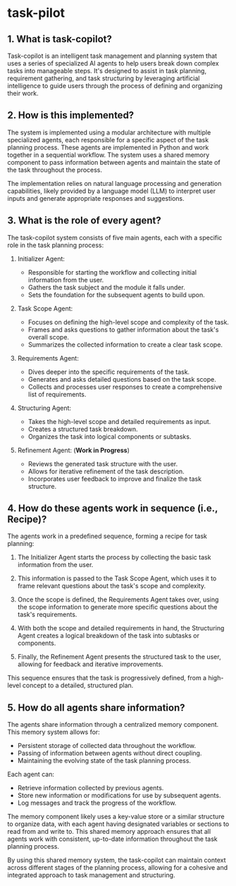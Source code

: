 # task-pilot

## 1. What is task-copilot?

Task-copilot is an intelligent task management and planning system that uses a series of specialized AI agents to help users break down complex tasks into manageable steps. It's designed to assist in task planning, requirement gathering, and task structuring by leveraging artificial intelligence to guide users through the process of defining and organizing their work.

## 2. How is this implemented?

The system is implemented using a modular architecture with multiple specialized agents, each responsible for a specific aspect of the task planning process. These agents are implemented in Python and work together in a sequential workflow. The system uses a shared memory component to pass information between agents and maintain the state of the task throughout the process.

The implementation relies on natural language processing and generation capabilities, likely provided by a language model (LLM) to interpret user inputs and generate appropriate responses and suggestions.

## 3. What is the role of every agent?

The task-copilot system consists of five main agents, each with a specific role in the task planning process:

1. Initializer Agent:
   - Responsible for starting the workflow and collecting initial information from the user.
   - Gathers the task subject and the module it falls under.
   - Sets the foundation for the subsequent agents to build upon.

2. Task Scope Agent:
   - Focuses on defining the high-level scope and complexity of the task.
   - Frames and asks questions to gather information about the task's overall scope.
   - Summarizes the collected information to create a clear task scope.

3. Requirements Agent:
   - Dives deeper into the specific requirements of the task.
   - Generates and asks detailed questions based on the task scope.
   - Collects and processes user responses to create a comprehensive list of requirements.

4. Structuring Agent:
   - Takes the high-level scope and detailed requirements as input.
   - Creates a structured task breakdown.
   - Organizes the task into logical components or subtasks.

5. Refinement Agent: (**Work in Progress**)
   - Reviews the generated task structure with the user.
   - Allows for iterative refinement of the task description.
   - Incorporates user feedback to improve and finalize the task structure.

## 4. How do these agents work in sequence (i.e., Recipe)?

The agents work in a predefined sequence, forming a recipe for task planning:

1. The Initializer Agent starts the process by collecting the basic task information from the user.

2. This information is passed to the Task Scope Agent, which uses it to frame relevant questions about the task's scope and complexity.

3. Once the scope is defined, the Requirements Agent takes over, using the scope information to generate more specific questions about the task's requirements.

4. With both the scope and detailed requirements in hand, the Structuring Agent creates a logical breakdown of the task into subtasks or components.

5. Finally, the Refinement Agent presents the structured task to the user, allowing for feedback and iterative improvements.

This sequence ensures that the task is progressively defined, from a high-level concept to a detailed, structured plan.

## 5. How do all agents share information?

The agents share information through a centralized memory component. This memory system allows for:

- Persistent storage of collected data throughout the workflow.
- Passing of information between agents without direct coupling.
- Maintaining the evolving state of the task planning process.

Each agent can:
- Retrieve information collected by previous agents.
- Store new information or modifications for use by subsequent agents.
- Log messages and track the progress of the workflow.

The memory component likely uses a key-value store or a similar structure to organize data, with each agent having designated variables or sections to read from and write to. This shared memory approach ensures that all agents work with consistent, up-to-date information throughout the task planning process.

By using this shared memory system, the task-copilot can maintain context across different stages of the planning process, allowing for a cohesive and integrated approach to task management and structuring.
